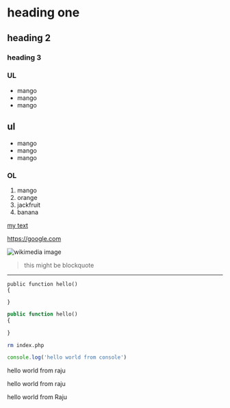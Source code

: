 
# heading one 

## heading 2

### heading 3

### UL

* mango
* mango
* mango

## ul

- mango
- mango
- mango

### OL

1. mango
1. orange
1. jackfruit
1. banana


[my text](https://google.com)


<https://google.com>


![wikimedia image](https://upload.wikimedia.org/wikipedia/commons/thumb/c/c6/I-40_Pigeon_River_Gorge%2C_Tennessee.png/330px-I-40_Pigeon_River_Gorge%2C_Tennessee.png)



> this might be blockquote


---

```
public function hello()
{

}
```

```php
public function hello()
{

}
```

```bash
rm index.php
```

```js
console.log('hello world from console')
```




hello world from raju

hello world from raju



hello world from Raju
